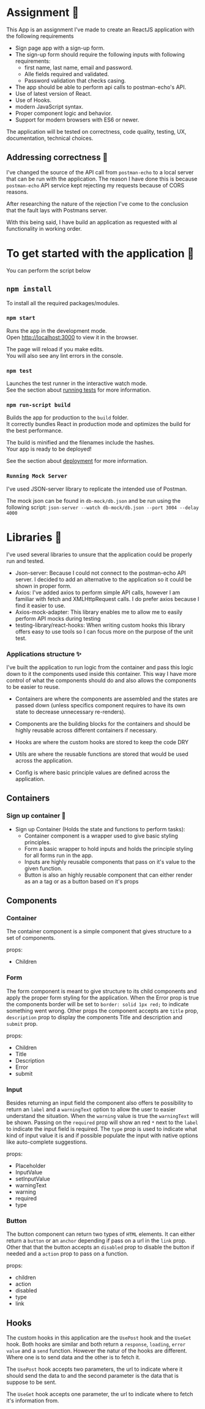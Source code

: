 # Assignment 🚀
This App is an assignment I've made to create an ReactJS application with the following requirements

- Sign page app with a sign-up form.
- The sign-up form should require the following inputs with following requirements:
    - first name, last name, email and password.
    - Alle fields required and validated.
    - Password validation that checks casing.
- The app should be able to perform api calls to postman-echo's API.
- Use of latest version of React.
- Use of Hooks.
- modern JavaScript syntax.
- Proper component logic and behavior.
- Support for modern browsers with ES6 or newer.

The application will be tested on correctness, code quality, testing, UX, documentation, technical choices.

## Addressing correctness 🚧 
I've changed the source of the API call from `postman-echo` to a local server that can be run with the application. The reason I have done this is because `postman-echo` API service kept rejecting my requests because of CORS reasons. 

After researching the nature of the rejection I've come to the conclusion that the fault lays with Postmans server.

With this being said, I have build an application as requested with al functionality in working order.

# To get started with the application 💼

You can perform the script below

## `npm install`

To install all the required packages/modules.

### `npm start`

Runs the app in the development mode.\
Open [http://localhost:3000](http://localhost:3000) to view it in the browser.

The page will reload if you make edits.\
You will also see any lint errors in the console.

### `npm test`

Launches the test runner in the interactive watch mode.\
See the section about [running tests](https://facebook.github.io/create-react-app/docs/running-tests) for more information.

### `npm run-script build`

Builds the app for production to the `build` folder.\
It correctly bundles React in production mode and optimizes the build for the best performance.

The build is minified and the filenames include the hashes.\
Your app is ready to be deployed!

See the section about [deployment](https://facebook.github.io/create-react-app/docs/deployment) for more information.

### `Running Mock Server`

I've used JSON-server library to replicate the intended use of Postman.

The mock json can be found in `db-mock/db.json` and be run using the following script: `json-server --watch db-mock/db.json --port 3004 --delay 4000`

# Libraries 🔧
I've used several libraries to unsure that the application could be properly run and tested.

- Json-server: Because I could not connect to the postman-echo API server. I decided to add an alternative to the application so it could be shown in proper form.
- Axios: I've added axios to perform simple API calls, however I am familiar with fetch and XMLHttpRequest calls. I do prefer axios because I find it easier to use.
- Axios-mock-adapter: This library enables me to allow me to easily perform API mocks during testing
- testing-library/react-hooks: When writing custom hooks this library offers easy to use tools so I can focus more on the purpose of the unit test.



### Applications structure ✨

I've built the application to run logic from the container and pass this logic down to it the components used inside this container.
This way I have more control of what the components should do and also allows the components to be easier to reuse.

- Containers are where the components are assembled and the states are passed down (unless specifics component requires to have its own state to decrease unnecessary re-renders).

- Components are the building blocks for the containers and should be highly reusable across different containers if necessary. 

- Hooks are where the custom hooks are stored to keep the code DRY

- Utils are where the reusable functions are stored that would be used across the application.

- Config is where basic principle values are defined across the application.

## Containers

### Sign up container 🔖

- Sign up Container (Holds the state and functions to perform tasks):
    - Container component is a wrapper used to give basic styling principles.
    - Form a basic wrapper to hold inputs and holds the principle styling for all forms run in the app.
    - Inputs are highly reusable components that pass on it's value to the given function.
    - Button is also an highly reusable component that can either render as an a tag or as a button based on it's props

## Components

### Container
The container component is a simple component that gives structure to a set of components.

props:
- Children

### Form
The form component is meant to give structure to its child components and apply the proper form styling for the application.
When the Error prop is true the components border will be set to `border: solid 1px red;` to indicate something went wrong.
Other props the component accepts are `title` prop, `description` prop to display the components Title and description and `submit` prop. 

props:
- Children
- Title
- Description
- Error
- submit

### Input
Besides returning an input field the component also offers te possibility to return an `label` and a `warningText` option to allow the user to easier understand the situation.
When the `warning` value is true the `warningText` will  be shown. Passing on the `required` prop will show an  red `*` next to the `label` to indicate the input field is required.
The `type` prop is used to indicate what kind of input value it is and if possible populate the input with native options like auto-complete suggestions.

props:
- Placeholder
- InputValue
- setInputValue
- warningText
- warning
- required
- type

### Button
The button component can return two types of `HTML` elements. It can either return a `button` or an `anchor` depending if pass on a url in the `link` prop.
Other that that the button accepts an `disabled` prop to disable the button if needed and a `action` prop to pass on a function.

props:
- children
- action
- disabled
- type
- link


## Hooks 
The custom hooks in this application are the `UsePost` hook and the `UseGet` hook. Both hooks are similar and both return a `response`, `loading`, `error` `value` and a `send` function. However the natur of the hooks are different. Where one is to send data and the other is to fetch it.

The `UsePost` hook accepts two parameters, the url to indicate where it should send the data to and the second parameter is the  data that is suppose to be sent.

The `UseGet` hook accepts one parameter, the url to indicate where to fetch it's information from.